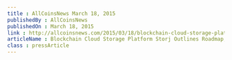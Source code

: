 ```yaml
---
title : AllCoinsNews March 18, 2015
publishedBy : AllCoinsNews
publishedOn : March 18, 2015
link : http://allcoinsnews.com/2015/03/18/blockchain-cloud-storage-platform-storj-outlines-roadmap-parts-swift-hail-telehash/
articleName : Blockchain Cloud Storage Platform Storj Outlines Roadmap, Components – Swift, HAIL, Telehash
class : pressArticle
---
```

